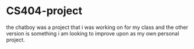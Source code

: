 # CS404-project
the chatboy was a project that i was working on for my class and the other version is something i am looking to improve upon as my own personal project.
